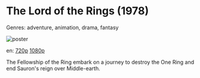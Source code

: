# The Lord of the Rings (1978)

Genres: adventure, animation, drama, fantasy

![poster](http://image.tmdb.org/t/p/w500/7ZCWWFLazB7QiKHHLBWe8OuDMbY.jpg)

en:
  [720p](magnet:?xt=urn:btih:4B42A6D3B639244CA0BC23B1C3CE5CC46857FB5E&tr=udp://glotorrents.pw:6969/announce&tr=udp://tracker.opentrackr.org:1337/announce&tr=udp://torrent.gresille.org:80/announce&tr=udp://tracker.openbittorrent.com:80&tr=udp://tracker.coppersurfer.tk:6969&tr=udp://tracker.leechers-paradise.org:6969&tr=udp://p4p.arenabg.ch:1337&tr=udp://tracker.internetwarriors.net:1337)
  [1080p](magnet:?xt=urn:btih:10530E7393F5B16CD9788B4BC660EBAE65BAB227&tr=udp://glotorrents.pw:6969/announce&tr=udp://tracker.opentrackr.org:1337/announce&tr=udp://torrent.gresille.org:80/announce&tr=udp://tracker.openbittorrent.com:80&tr=udp://tracker.coppersurfer.tk:6969&tr=udp://tracker.leechers-paradise.org:6969&tr=udp://p4p.arenabg.ch:1337&tr=udp://tracker.internetwarriors.net:1337)
  


The Fellowship of the Ring embark on a journey to destroy the One Ring and end Sauron's reign over Middle-earth.